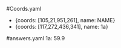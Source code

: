 #Coords.yaml
 - {coords: [105,21,951,261], name: NAME}
 - {coords: [117,272,436,341], name: 1a}
 
#answers.yaml
1a: 59.9
